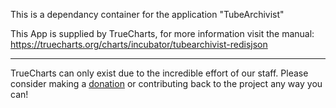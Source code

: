 This is a dependancy container for the application "TubeArchivist"


This App is supplied by TrueCharts, for more information visit the manual: https://truecharts.org/charts/incubator/tubearchivist-redisjson

---

TrueCharts can only exist due to the incredible effort of our staff.
Please consider making a [donation](https://truecharts.org/docs/about/sponsor) or contributing back to the project any way you can!
